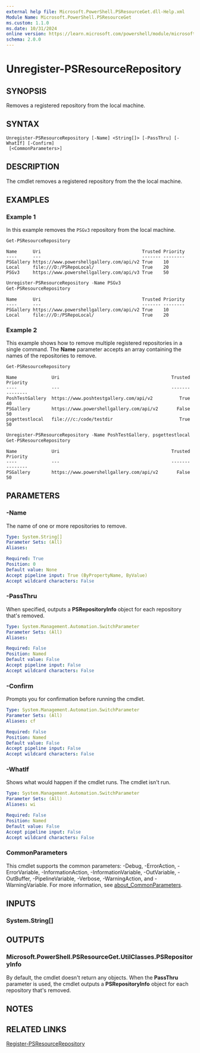```yaml
---
external help file: Microsoft.PowerShell.PSResourceGet.dll-Help.xml
Module Name: Microsoft.PowerShell.PSResourceGet
ms.custom: 1.1.0
ms.date: 10/31/2024
online version: https://learn.microsoft.com/powershell/module/microsoft.powershell.psresourceget/unregister-psresourcerepository?view=powershellget-3.x&WT.mc_id=ps-gethelp
schema: 2.0.0
---
```


# Unregister-PSResourceRepository

## SYNOPSIS

Removes a registered repository from the local machine.

## SYNTAX

```
Unregister-PSResourceRepository [-Name] <String[]> [-PassThru] [-WhatIf] [-Confirm]
 [<CommonParameters>]
```

## DESCRIPTION

The cmdlet removes a registered repository from the the local machine.

## EXAMPLES

### Example 1

In this example removes the `PSGv3` repository from the local machine.

```powershell
Get-PSResourceRepository
```

```Output
Name      Uri                                      Trusted Priority
----      ---                                      ------- --------
PSGallery https://www.powershellgallery.com/api/v2 True    10
Local     file:///D:/PSRepoLocal/                  True    20
PSGv3     https://www.powershellgallery.com/api/v3 True    50
```

```powershell
Unregister-PSResourceRepository -Name PSGv3
Get-PSResourceRepository
```

```Output
Name      Uri                                      Trusted Priority
----      ---                                      ------- --------
PSGallery https://www.powershellgallery.com/api/v2 True    10
Local     file:///D:/PSRepoLocal/                  True    20
```

### Example 2

This example shows how to remove multiple registered repositories in a single command. The **Name**
parameter accepts an array containing the names of the repositories to remove.

```powershell
Get-PSResourceRepository
```

```Output
Name             Uri                                          Trusted   Priority
----             ---                                          -------   --------
PoshTestGallery  https://www.poshtestgallery.com/api/v2          True         40
PSGallery        https://www.powershellgallery.com/api/v2       False         50
psgettestlocal   file:///c:/code/testdir                         True         50
```

```powershell
Unregister-PSResourceRepository -Name PoshTestGallery, psgettestlocal
Get-PSResourceRepository
```

```Output
Name             Uri                                          Trusted   Priority
----             ---                                          -------   --------
PSGallery        https://www.powershellgallery.com/api/v2       False         50
```

## PARAMETERS

### -Name

The name of one or more repositories to remove.

```yaml
Type: System.String[]
Parameter Sets: (All)
Aliases:

Required: True
Position: 0
Default value: None
Accept pipeline input: True (ByPropertyName, ByValue)
Accept wildcard characters: False
```

### -PassThru

When specified, outputs a **PSRepositoryInfo** object for each repository that's removed.

```yaml
Type: System.Management.Automation.SwitchParameter
Parameter Sets: (All)
Aliases:

Required: False
Position: Named
Default value: False
Accept pipeline input: False
Accept wildcard characters: False
```

### -Confirm

Prompts you for confirmation before running the cmdlet.

```yaml
Type: System.Management.Automation.SwitchParameter
Parameter Sets: (All)
Aliases: cf

Required: False
Position: Named
Default value: False
Accept pipeline input: False
Accept wildcard characters: False
```

### -WhatIf

Shows what would happen if the cmdlet runs. The cmdlet isn't run.

```yaml
Type: System.Management.Automation.SwitchParameter
Parameter Sets: (All)
Aliases: wi

Required: False
Position: Named
Default value: False
Accept pipeline input: False
Accept wildcard characters: False
```

### CommonParameters

This cmdlet supports the common parameters: -Debug, -ErrorAction, -ErrorVariable,
-InformationAction, -InformationVariable, -OutVariable, -OutBuffer, -PipelineVariable, -Verbose,
-WarningAction, and -WarningVariable. For more information, see
[about_CommonParameters](http://go.microsoft.com/fwlink/?LinkID=113216).

## INPUTS

### System.String[]

## OUTPUTS

### Microsoft.PowerShell.PSResourceGet.UtilClasses.PSRepositoryInfo

By default, the cmdlet doesn't return any objects. When the **PassThru** parameter is used, the
cmdlet outputs a **PSRepositoryInfo** object for each repository that's removed.

## NOTES

## RELATED LINKS

[Register-PSResourceRepository](Register-PSResourceRepository.md)
